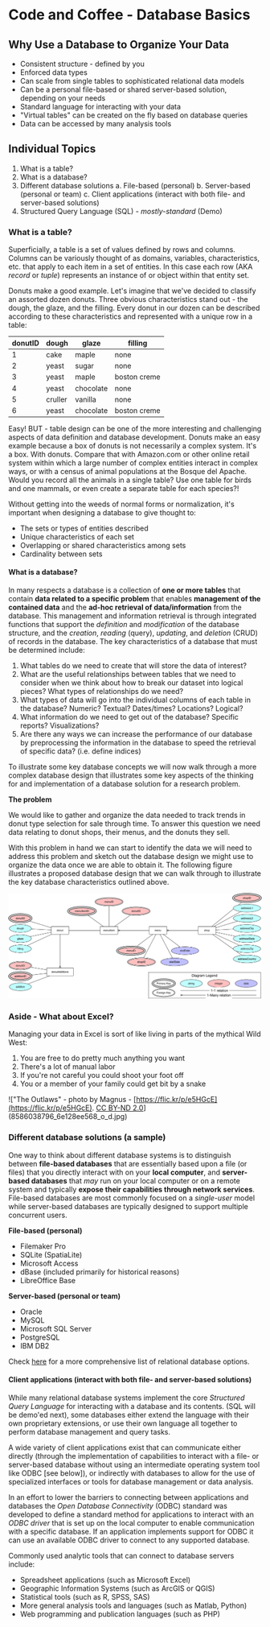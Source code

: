 # Code and Coffee - Database Basics

## Why Use a Database to Organize Your Data

* Consistent structure - defined by you
* Enforced data types
* Can scale from single tables to sophisticated relational data models
* Can be a personal file-based or shared server-based solution, depending on your needs
* Standard language for interacting with your data
* "Virtual tables" can be created on the fly based on database queries
* Data can be accessed by many analysis tools

## Individual Topics

1. What is a table?
2. What is a database?
3. Different database solutions
	a. File-based (personal)
	b. Server-based (personal or team)
	c. Client applications (interact with both file- and server-based solutions)
4. Structured Query Language (SQL) - *mostly-standard* (Demo)

### What is a table?

Superficially, a table is a set of values defined by rows and columns. Columns can be variously thought of as domains, variables, characteristics, etc. that apply to each item in a set of entities. In this case each row (AKA *record* or *tuple*) represents an instance of or object within that entity set.

Donuts make a good example. Let's imagine that we've decided to classify an assorted dozen donuts. Three obvious characteristics stand out - the dough, the glaze, and the filling. Every donut in our dozen can be described according to these characteristics and represented with a unique row in a table:

| donutID | dough | glaze | filling|
|-------|-------|-------|--------|
|1     | cake  | maple | none |
|2     | yeast | sugar | none |
|3     | yeast | maple | boston creme |
|4     | yeast | chocolate | none |
|5     | cruller | vanilla | none |
|6     | yeast | chocolate | boston creme |

Easy! BUT - table design can be one of the more interesting and challenging aspects of data definition and database development. Donuts make an easy example because a box of donuts is not necessarily a complex system. It's a box. With donuts. Compare that with Amazon.com or other online retail system within which a large number of complex entities interact in complex ways, or with a census of animal populations at the Bosque del Apache. Would you record all the animals in a single table? Use one table for birds and one mammals, or even create a separate table for each species?!

Without getting into the weeds of normal forms or normalization, it's important when designing a database to give thought to:

* The sets or types of entities described
* Unique characteristics of each set
* Overlapping or shared characteristics among sets
* Cardinality between sets

#### What is a database?

In many respects a database is a collection of **one or more tables** that contain **data related to a specific problem** that enables **management of the contained data** and the **ad-hoc retrieval of data/information** from the database. This management and information retrieval is through integrated functions that support the *definition* and *modification* of the database structure, and the *creation*, *reading* (query), *updating*, and *deletion* (CRUD) of records in the database. The key characteristics of a database that must be determined include:


1. What tables do we need to create that will store the data of interest?
2. What are the useful relationships between tables that we need to consider when we think about how to break our dataset into logical pieces? What types of relationships do we need?
3. What types of data will go into the individual columns of each table in the database? Numeric? Textual? Dates/times? Locations? Logical?
4. What information do we need to get out of the database? Specific reports? Visualizations? 
5. Are there any ways we can increase the performance of our database by preprocessing the information in the database to speed the retrieval of specific data? (i.e. define indices)

To illustrate some key database concepts we will now walk through a more complex database design that illustrates some key aspects of the thinking for and implementation of a database solution for a research problem. 

**The problem**

We would like to gather and organize the data needed to track trends in donut type selection for sale through time. To answer this question we need data relating to donut shops, their menus, and the donuts they sell. 

With this problem in hand we can start to identify the data we will need to address this problem and sketch out the database design we might use to organize the data once we are able to obtain it. The following figure illustrates a proposed database design that we can walk through to illustrate the key database characteristics outlined above. 

![Donut database design](figures.png)


### Aside - What about Excel?

Managing your data in Excel is sort of like living in parts of the mythical Wild West:

1. You are free to do pretty much anything you want
2. There's a lot of manual labor
3. If you're not careful you could shoot your foot off
4. You or a member of your family could get bit by a snake

!["The Outlaws" - photo by Magnus - [https://flic.kr/p/e5HGcE](https://flic.kr/p/e5HGcE). [CC BY-ND 2.0](https://creativecommons.org/licenses/by-nd/2.0/)](8586038796_6e128ee568_o_d.jpg)

### Different database solutions (a sample)

One way to think about different database systems is to distinguish between **file-based databases** that are essentially based upon a file (or files) that you directly interact with on your **local computer**, and **server-based databases** that *may* run on your local computer or on a remote system and typically **expose their capabilities through network services**.  File-based databases are most commonly focused on a *single-user* model while server-based databases are typically designed to support multiple concurrent users. 

**File-based (personal)**

* Filemaker Pro
* SQLite (SpatiaLite)
* Microsoft Access
* dBase (included primarily for historical reasons)
* LibreOffice Base

**Server-based (personal or team)**

* Oracle
* MySQL
* Microsoft SQL Server
* PostgreSQL
* IBM DB2

Check [here](https://en.wikipedia.org/wiki/List_of_relational_database_management_systems) for a more comprehensive list of relational database options. 

#### Client applications (interact with both file- and server-based solutions)

While many relational database systems implement the core *Structured Query Language* for interacting with a database and its contents. (SQL will be demo'ed next), some databases either extend the language with their own proprietary extensions, or use their own language all together to perform database management and query tasks. 

A wide variety of client applications exist that can communicate either directly (through the implementation of capabilities to interact with a file- or server-based database without using an intermediate operating system tool like ODBC [see below]), or indirectly with databases to allow for the use of specialized interfaces or tools for database management or data analysis. 

In an effort to lower the barriers to connecting between applications and databases the *Open Database Connectivity* (ODBC) standard was developed to define a standard method for applications to interact with an *ODBC driver* that is set up on the local computer to enable communication with a specific database. If an application implements support for ODBC it can use an available ODBC driver to connect to any supported database.  

Commonly used analytic tools that can connect to database servers include:

* Spreadsheet applications (such as Microsoft Excel)
* Geographic Information Systems (such as ArcGIS or QGIS)
* Statistical tools (such as R, SPSS, SAS)
* More general analysis tools and languages (such as Matlab, Python)
* Web programming and publication languages (such as PHP)